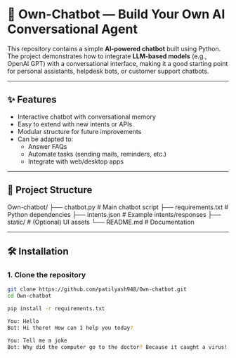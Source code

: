 # 🤖 Own-Chatbot — Build Your Own AI Conversational Agent

This repository contains a simple **AI-powered chatbot** built using Python.  
The project demonstrates how to integrate **LLM-based models** (e.g., OpenAI GPT) with a conversational interface, making it a good starting point for personal assistants, helpdesk bots, or customer support chatbots.

---

## ✨ Features
- Interactive chatbot with conversational memory  
- Easy to extend with new intents or APIs  
- Modular structure for future improvements  
- Can be adapted to:
  - Answer FAQs  
  - Automate tasks (sending mails, reminders, etc.)  
  - Integrate with web/desktop apps  

---

## 📂 Project Structure

Own-chatbot/
├── chatbot.py # Main chatbot script
├── requirements.txt # Python dependencies
├── intents.json # Example intents/responses
├── static/ # (Optional) UI assets
└── README.md # Documentation


---

## 🛠️ Installation

### 1. Clone the repository
```bash
git clone https://github.com/patilyash948/Own-chatbot.git
cd Own-chatbot

pip install -r requirements.txt

You: Hello
Bot: Hi there! How can I help you today?

You: Tell me a joke
Bot: Why did the computer go to the doctor? Because it caught a virus! 😂
